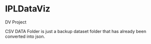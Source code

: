 # IPLDataViz
DV Project 

CSV DATA Folder is just a backup dataset folder that has already been converted into json.
